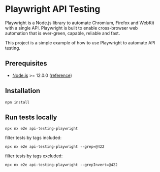 # Playwright API Testing

Playwright is a Node.js library to automate Chromium, Firefox and WebKit with a single API. Playwright is built to enable cross-browser web automation that is ever-green, capable, reliable and fast.

This project is a simple example of how to use Playwright to automate API testing.

## Prerequisites

- [Node.js](https://nodejs.org/en/download/) >= 12.0.0 ([reference](https://github.com/microsoft/playwright/issues/2059#issuecomment-934346107))

## Installation

```shell
npm install
```

## Run tests locally

```shell
npx nx e2e api-testing-playwright
```

filter tests by tags included:

```shell
npx nx e2e api-testing-playwright --grep=@422
```

filter tests by tags excluded:

```shell
npx nx e2e api-testing-playwright --grepInvert=@422
```
